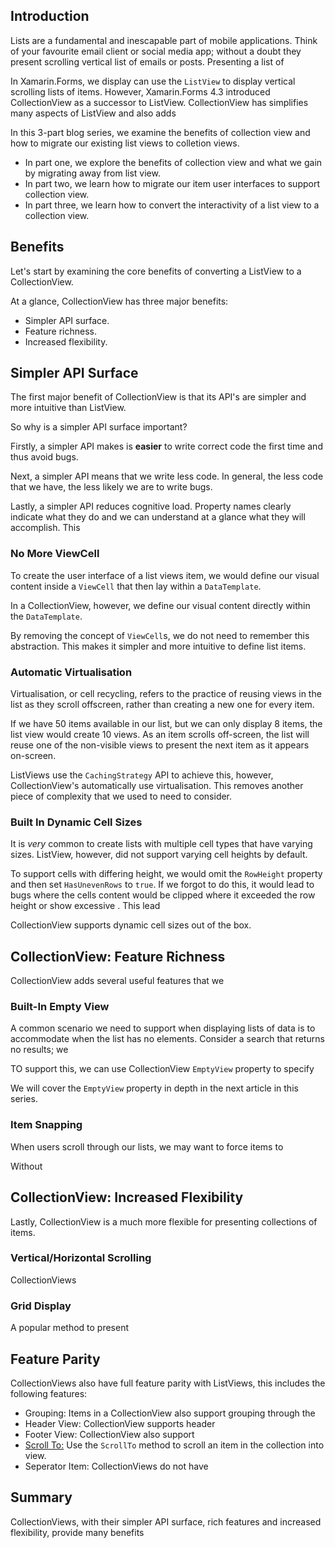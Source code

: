 ## Introduction

Lists are a fundamental and inescapable part of mobile applications. Think of your favourite email client or social media app; without a doubt they present scrolling vertical list of emails or posts. Presenting a list of

In Xamarin.Forms, we display can use the `ListView` to display vertical scrolling lists of items. However, Xamarin.Forms 4.3 introduced CollectionView as a successor to ListView. CollectionView has simplifies many aspects of ListView and also adds

In this 3-part blog series, we examine the benefits of collection view and how to migrate our existing list views to colletion views.

 * In part one, we explore the benefits of collection view and what we gain by migrating away from list view.
 * In part two, we learn how to migrate our item user interfaces to support collection view.
 * In part three, we learn how to convert the interactivity of a list view to a collection view.

## Benefits

Let's start by examining the core benefits of converting a ListView to a CollectionView.

At a glance, CollectionView has three major benefits:

 * Simpler API surface.
 * Feature richness.
 * Increased flexibility.

## Simpler API Surface

The first major benefit of CollectionView is that its API's are simpler and more intuitive than ListView.

So why is a simpler API surface important?

Firstly, a simpler API makes is **easier** to write correct code the first time and thus avoid bugs.

Next, a simpler API means that we write less code. In general, the less code that we have, the less likely we are to write bugs.

Lastly, a simpler API reduces cognitive load. Property names clearly indicate what they do and we can understand at a glance what they will accomplish. This

### No More ViewCell

To create the user interface of a list views item, we would define our visual content inside a `ViewCell` that then lay within a `DataTemplate`.

In a CollectionView, however, we define our visual content directly within the `DataTemplate`.

By removing the concept of `ViewCell`s, we do not need to remember this abstraction. This makes it simpler and more intuitive to define list items.

### Automatic Virtualisation

Virtualisation, or cell recycling, refers to the practice of reusing views in the list as they scroll offscreen, rather than creating a new one for every item.

If we have 50 items available in our list, but we can only display 8 items, the list view would create 10 views. As an item scrolls off-screen, the list will reuse one of the non-visible views to present the next item as it appears on-screen.

ListViews use the `CachingStrategy` API to achieve this, however, CollectionView's automatically use virtualisation. This removes another piece of complexity that we used to need to consider.

### Built In Dynamic Cell Sizes

It is *very* common to create lists with multiple cell types that have varying sizes. ListView, however, did not support varying cell heights by default.

To support cells with differing height, we would omit the `RowHeight` property and then set `HasUnevenRows` to `true`. If we forgot to do this, it would lead to bugs where the cells content would be clipped where it exceeded the row height or show excessive . This lead

CollectionView supports dynamic cell sizes out of the box.

## CollectionView: Feature Richness

CollectionView adds several useful features that we

### Built-In Empty View

A common scenario we need to support when displaying lists of data is to accommodate when the list has no elements. Consider a search that returns no results; we

TO support this, we can use CollectionView `EmptyView` property to specify

We will cover the `EmptyView` property in depth in the next article in this series.

### Item Snapping

When users scroll through our lists, we may want to force items to

Without

## CollectionView: Increased Flexibility

Lastly, CollectionView is a much more flexible for presenting collections of items.

### Vertical/Horizontal Scrolling

CollectionViews


### Grid Display

A popular method to present

## Feature Parity

CollectionViews also have full feature parity with ListViews, this includes the following features:

 * Grouping: Items in a CollectionView also support grouping through the
 * Header View: CollectionView supports header
 * Footer View: CollectionView also support
 * [Scroll To:](https://docs.microsoft.com/en-us/xamarin/xamarin-forms/user-interface/collectionview/scrolling) Use the `ScrollTo` method to scroll an item in the collection into view.
 * Seperator Item: CollectionViews do not have

## Summary

CollectionViews, with their simpler API surface, rich features and increased flexibility, provide many benefits
